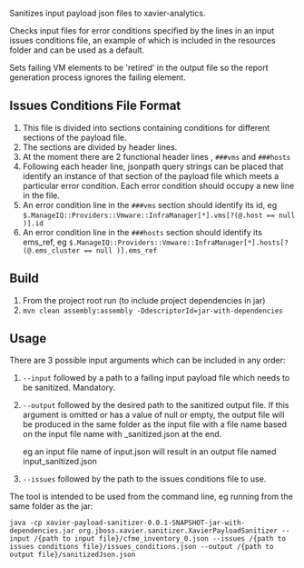 Sanitizes input payload json files to xavier-analytics. 

Checks input files for error conditions specified by the lines in an input issues conditions file, an example of which is included in the resources folder and can be used as a default.

Sets failing VM elements to be 'retired' in the output file so the report generation process ignores the failing element. 
## Issues Conditions File Format

1. This file is divided into sections containing conditions for different sections of the payload file.
1. The sections are divided by header lines.
1. At the moment there are 2 functional header lines , `###vms` and `###hosts`
1. Following each header line, jsonpath query strings can be placed that identify an instance of that section of the payload file which meets a particular error condition. Each error condition should occupy a new line in the file.
1. An error condition line in the `###vms` section should identify its id, eg `$.ManageIQ::Providers::Vmware::InfraManager[*].vms[?(@.host == null )].id`
1. An error condition line in the `###hosts` section should identify its ems_ref, eg `$.ManageIQ::Providers::Vmware::InfraManager[*].hosts[?(@.ems_cluster == null )].ems_ref`

## Build

1. From the project root run (to include project dependencies in jar)
1. `mvn clean assembly:assembly -DdescriptorId=jar-with-dependencies`

## Usage

There are 3 possible input arguments which can be included in any order:

1. `--input` followed by a path to a failing input payload file which needs to be sanitized. Mandatory.
1. `--output` followed by the desired path to the sanitized output file. If this argument is omitted or has a value of null or empty, the output file will be produced in the same folder as the input file with a file name based on the input file name with _sanitized.json at the end.

    eg an input file name of input.json will result in an output file named input_sanitized.json
1. `--issues` followed by the path to the issues conditions file to use.

The tool is intended to be used from the command line, eg running from the same folder as the jar:

`java -cp xavier-payload-sanitizer-0.0.1-SNAPSHOT-jar-with-dependencies.jar org.jboss.xavier.sanitizer.XavierPayloadSanitizer --input /{path to input file}/cfme_inventory_0.json --issues /{path to issues conditions file}/issues_conditions.json --output /{path to output file}/sanitizedJson.json`

